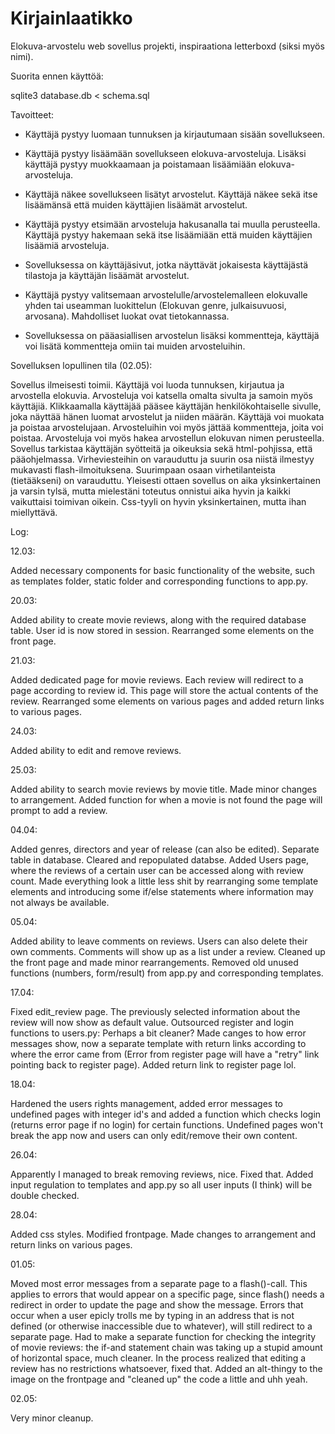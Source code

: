 # Kirjainlaatikko
Elokuva-arvostelu web sovellus projekti, inspiraationa letterboxd (siksi myös nimi). 

Suorita ennen käyttöä:

sqlite3 database.db < schema.sql

Tavoitteet:

* Käyttäjä pystyy luomaan tunnuksen ja kirjautumaan sisään sovellukseen.

* Käyttäjä pystyy lisäämään sovellukseen elokuva-arvosteluja. Lisäksi käyttäjä pystyy muokkaamaan ja poistamaan lisäämiään elokuva-arvosteluja.

* Käyttäjä näkee sovellukseen lisätyt arvostelut. Käyttäjä näkee sekä itse lisäämänsä että muiden käyttäjien lisäämät arvostelut.

* Käyttäjä pystyy etsimään arvosteluja hakusanalla tai muulla perusteella. Käyttäjä pystyy hakemaan sekä itse lisäämiään että muiden käyttäjien lisäämiä            arvosteluja.

* Sovelluksessa on käyttäjäsivut, jotka näyttävät jokaisesta käyttäjästä tilastoja ja käyttäjän lisäämät arvostelut.

* Käyttäjä pystyy valitsemaan arvostelulle/arvostelemalleen elokuvalle yhden tai useamman luokittelun (Elokuvan genre, julkaisuvuosi, arvosana). Mahdolliset luokat ovat tietokannassa.

* Sovelluksessa on pääasiallisen arvostelun lisäksi kommentteja, käyttäjä voi lisätä kommentteja omiin tai muiden arvosteluihin. 

Sovelluksen lopullinen tila (02.05):

Sovellus ilmeisesti toimii. Käyttäjä voi luoda tunnuksen, kirjautua ja arvostella elokuvia. Arvosteluja voi katsella omalta sivulta ja samoin myös käyttäjiä. Klikkaamalla käyttäjää pääsee käyttäjän henkilökohtaiselle sivulle, joka näyttää hänen luomat arvostelut ja niiden määrän. Käyttäjä voi muokata ja poistaa arvostelujaan. Arvosteluihin voi myös jättää kommentteja, joita voi poistaa. Arvosteluja voi myös hakea arvostellun elokuvan nimen perusteella. 
Sovellus tarkistaa käyttäjän syötteitä ja oikeuksia sekä html-pohjissa, että pääohjelmassa. Virheviesteihin on varauduttu ja suurin osa niistä ilmestyy mukavasti flash-ilmoituksena. Suurimpaan osaan virhetilanteista (tietääkseni) on varauduttu.
Yleisesti ottaen sovellus on aika yksinkertainen ja varsin tylsä, mutta mielestäni toteutus onnistui aika hyvin ja kaikki vaikuttaisi toimivan oikein. Css-tyyli on hyvin yksinkertainen, mutta ihan miellyttävä. 

Log:

12.03:

Added necessary components for basic functionality of the website, such as templates folder, static folder and corresponding functions to app.py. 


20.03:

Added ability to create movie reviews, along with the required database table. User id is now stored in session. Rearranged some elements on the front page. 

21.03:

Added dedicated page for movie reviews. Each review will redirect to a page according to review id. This page will store the actual contents of the review. Rearranged some elements on various pages and added return links to various pages. 

24.03:

Added ability to edit and remove reviews. 

25.03:

Added ability to search movie reviews by movie title. Made minor changes to arrangement. Added function for when a movie is not found the page will prompt to add a review. 

04.04:

Added genres, directors and year of release (can also be edited). Separate table in database. Cleared and repopulated databse. Added Users page, where the reviews of a certain user can be accessed along with review count. Made everything look a little less shit by rearranging some template elements and introducing some if/else statements where information may not always be available. 

05.04:

Added ability to leave comments on reviews. Users can also delete their own comments. Comments will show up as a list under a review. Cleaned up the front page and made minor rearrangements. Removed old unused functions (numbers, form/result) from app.py and corresponding templates. 

17.04:

Fixed edit_review page. The previously selected information about the review will now show as default value. Outsourced register and login functions to users.py: Perhaps a bit cleaner? Made canges to how error messages show, now a separate template with return links according to where the error came from (Error from register page will have a "retry" link pointing back to register page). Added return link to register page lol. 

18.04:

Hardened the users rights management, added error messages to undefined pages with integer id's and added a function which checks login (returns error page if no login) for certain functions. Undefined pages won't break the app now and users can only edit/remove their own content. 

26.04:

Apparently I managed to break removing reviews, nice. Fixed that. Added input regulation to templates and app.py so all user inputs (I think) will be double checked. 

28.04:

Added css styles. Modified frontpage. Made changes to arrangement and return links on various pages. 

01.05:

Moved most error messages from a separate page to a flash()-call. This applies to errors that would appear on a specific page, since flash() needs a redirect in order to update the page and show the message. Errors that occur when a user epicly trolls me by typing in an address that is not defined (or otherwise inaccessible due to whatever), will still redirect to a separate page. 
Had to make a separate function for checking the integrity of movie reviews: the if-and statement chain was taking up a stupid amount of horizontal space, much cleaner. In the process realized that editing a review has no restrictions whatsoever, fixed that. 
Added an alt-thingy to the image on the frontpage and "cleaned up" the code a little and uhh yeah. 

02.05:

Very minor cleanup.